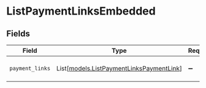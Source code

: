 # ListPaymentLinksEmbedded


## Fields

| Field                                                                                | Type                                                                                 | Required                                                                             | Description                                                                          |
| ------------------------------------------------------------------------------------ | ------------------------------------------------------------------------------------ | ------------------------------------------------------------------------------------ | ------------------------------------------------------------------------------------ |
| `payment_links`                                                                      | List[[models.ListPaymentLinksPaymentLink](../models/listpaymentlinkspaymentlink.md)] | :heavy_minus_sign:                                                                   | An array of payment link objects.                                                    |